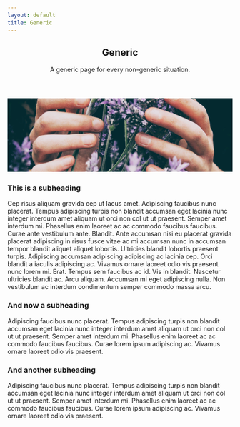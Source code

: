 ```yaml
---
layout: default
title: Generic
---		
```


<section id="main" class="container">
			<header>
				<h2>Generic</h2>
				<p>A generic page for every non-generic situation.</p>
			</header>
			<div class="box">
				<span class="image featured"><img src="images/pic01.jpg" alt="" /></span>
				<h3>This is a subheading</h3>
				<p>Cep risus aliquam gravida cep ut lacus amet. Adipiscing faucibus nunc placerat. Tempus adipiscing turpis non blandit accumsan eget lacinia nunc integer interdum amet aliquam ut orci non col ut ut praesent. Semper amet interdum mi.
					Phasellus enim laoreet ac ac commodo faucibus faucibus. Curae ante vestibulum ante. Blandit. Ante accumsan nisi eu placerat gravida placerat adipiscing in risus fusce vitae ac mi accumsan nunc in accumsan tempor blandit aliquet aliquet
					lobortis. Ultricies blandit lobortis praesent turpis. Adipiscing accumsan adipiscing adipiscing ac lacinia cep. Orci blandit a iaculis adipiscing ac. Vivamus ornare laoreet odio vis praesent nunc lorem mi. Erat. Tempus sem faucibus ac id.
					Vis in blandit. Nascetur ultricies blandit ac. Arcu aliquam. Accumsan mi eget adipiscing nulla. Non vestibulum ac interdum condimentum semper commodo massa arcu.</p>
				<div class="row">
					<div class="6u 12u(mobilep)">
						<h3>And now a subheading</h3>
						<p>Adipiscing faucibus nunc placerat. Tempus adipiscing turpis non blandit accumsan eget lacinia nunc integer interdum amet aliquam ut orci non col ut ut praesent. Semper amet interdum mi. Phasellus enim laoreet ac ac commodo faucibus
							faucibus. Curae lorem ipsum adipiscing ac. Vivamus ornare laoreet odio vis praesent.</p>
					</div>
					<div class="6u 12u(mobilep)">
						<h3>And another subheading</h3>
						<p>Adipiscing faucibus nunc placerat. Tempus adipiscing turpis non blandit accumsan eget lacinia nunc integer interdum amet aliquam ut orci non col ut ut praesent. Semper amet interdum mi. Phasellus enim laoreet ac ac commodo faucibus
							faucibus. Curae lorem ipsum adipiscing ac. Vivamus ornare laoreet odio vis praesent.</p>
					</div>
				</div>
			</div>
		</section>
